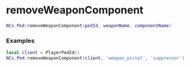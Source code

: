 # removeWeaponComponent

```lua
NCs.Ped:removeWeaponComponent(pedId, weaponName, componentName)
```

### Examples
```lua
local client = PlayerPedId()
NCs.Ped.removeWeaponComponent(client, 'weapon_pistol', 'suppressor')
```